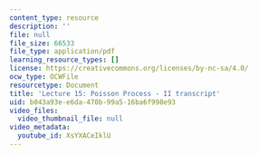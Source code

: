 ```yaml
---
content_type: resource
description: ''
file: null
file_size: 66533
file_type: application/pdf
learning_resource_types: []
license: https://creativecommons.org/licenses/by-nc-sa/4.0/
ocw_type: OCWFile
resourcetype: Document
title: 'Lecture 15: Poisson Process - II transcript'
uid: b043a93e-e6da-470b-99a5-16ba6f998e93
video_files:
  video_thumbnail_file: null
video_metadata:
  youtube_id: XsYXACeIklU
---
```

